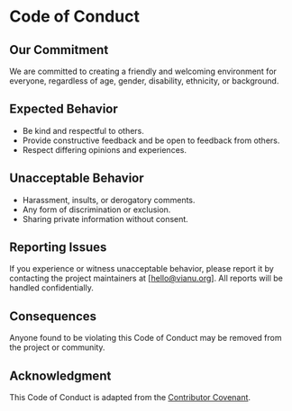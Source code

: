 # Code of Conduct

## Our Commitment

We are committed to creating a friendly and welcoming environment for everyone, regardless of age, gender, disability, ethnicity, or background.

## Expected Behavior

- Be kind and respectful to others.
- Provide constructive feedback and be open to feedback from others.
- Respect differing opinions and experiences.

## Unacceptable Behavior

- Harassment, insults, or derogatory comments.
- Any form of discrimination or exclusion.
- Sharing private information without consent.

## Reporting Issues

If you experience or witness unacceptable behavior, please report it by contacting the project maintainers at [hello@vianu.org]. All reports will be handled confidentially.

## Consequences

Anyone found to be violating this Code of Conduct may be removed from the project or community.

## Acknowledgment

This Code of Conduct is adapted from the [Contributor Covenant](https://www.contributor-covenant.org).